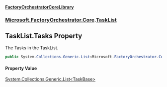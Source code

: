 #### [FactoryOrchestratorCoreLibrary](./FactoryOrchestratorCoreLibrary.md 'FactoryOrchestratorCoreLibrary')
### [Microsoft.FactoryOrchestrator.Core](./Microsoft-FactoryOrchestrator-Core.md 'Microsoft.FactoryOrchestrator.Core').[TaskList](./Microsoft-FactoryOrchestrator-Core-TaskList.md 'Microsoft.FactoryOrchestrator.Core.TaskList')
## TaskList.Tasks Property
The Tasks in the TaskList.  
```csharp
public System.Collections.Generic.List<Microsoft.FactoryOrchestrator.Core.TaskBase> Tasks { get; set; }
```
#### Property Value
[System.Collections.Generic.List&lt;](https://docs.microsoft.com/en-us/dotnet/api/System.Collections.Generic.List-1 'System.Collections.Generic.List')[TaskBase](./Microsoft-FactoryOrchestrator-Core-TaskBase.md 'Microsoft.FactoryOrchestrator.Core.TaskBase')[&gt;](https://docs.microsoft.com/en-us/dotnet/api/System.Collections.Generic.List-1 'System.Collections.Generic.List')  
